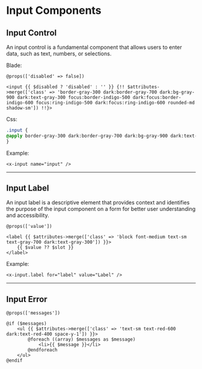 # Input Components

## Input Control
An input control is a fundamental component that allows users to enter data, such as text, numbers, or selections.

Blade:
```blade
@props(['disabled' => false])

<input {{ $disabled ? 'disabled' : '' }} {!! $attributes->merge(['class' => 'border-gray-300 dark:border-gray-700 dark:bg-gray-900 dark:text-gray-300 focus:border-indigo-500 dark:focus:border-indigo-600 focus:ring-indigo-500 dark:focus:ring-indigo-600 rounded-md shadow-sm']) !!}>
```

Css:
```css
.input {
@apply border-gray-300 dark:border-gray-700 dark:bg-gray-900 dark:text-gray-300 focus:border-indigo-500 dark:focus:border-indigo-600 focus:ring-indigo-500 dark:focus:ring-indigo-600 rounded-md shadow-sm;
}
```

Example:
```blade
<x-input name="input" />
```

---

## Input Label
An input label is a descriptive element that provides context and identifies the purpose of the input component on a form for better user understanding and accessibility.

```blade
@props(['value'])

<label {{ $attributes->merge(['class' => 'block font-medium text-sm text-gray-700 dark:text-gray-300']) }}>
    {{ $value ?? $slot }}
</label>
```
Example:
```blade
<x-input.label for="label" value="Label" />
```
---

## Input Error
```blade
@props(['messages'])

@if ($messages)
    <ul {{ $attributes->merge(['class' => 'text-sm text-red-600 dark:text-red-400 space-y-1']) }}>
        @foreach ((array) $messages as $message)
            <li>{{ $message }}</li>
        @endforeach
    </ul>
@endif
```

